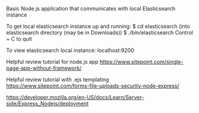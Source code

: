 Basic Node.js application that communicates with local Elasticsearch instance

To get local elasticsearch instance up and running:
$ cd elasticsearch  (into elasticsearch directory  (may be in Downloads))
$ ./bin/elasticsearch
 Control + C to quit

 To view elasticsearch local instance:
 localhost:9200


Helpful review tutorial for node.js app
https://www.sitepoint.com/single-page-app-without-framework/


Helpful review tutorial with .ejs templating
https://www.sitepoint.com/forms-file-uploads-security-node-express/

https://developer.mozilla.org/en-US/docs/Learn/Server-side/Express_Nodejs/deployment
